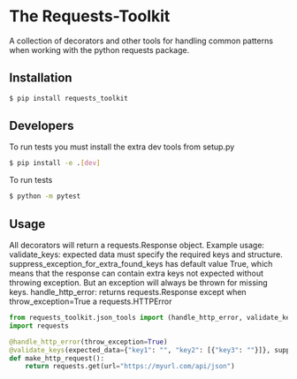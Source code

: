<h1>The Requests-Toolkit</h1>
<p>A collection of decorators and other tools for handling
common patterns when working with the python requests package.
</p>

## Installation
```bash
$ pip install requests_toolkit
```

## Developers
To run tests you must install the extra dev tools
from setup.py
```bash
$ pip install -e .[dev]
```

To run tests
```bash
$ python -m pytest
```

## Usage
All decorators will return a requests.Response object.
Example usage:
validate_keys: expected data must specify the required keys and structure.
    suppress_exception_for_extra_found_keys has default value True, which means that
    the response can contain extra keys not expected without throwing exception.
    But an exception will always be thrown for missing keys.
handle_http_error: returns requests.Response except when throw_exception=True a requests.HTTPError
```python
from requests_toolkit.json_tools import (handle_http_error, validate_keys)
import requests

@handle_http_error(throw_exception=True)
@validate_keys(expected_data={"key1": "", "key2": [{"key3": ""}]}, suppress_exception_for_extra_found_keys=False)
def make_http_request():
    return requests.get(url="https://myurl.com/api/json")
```
